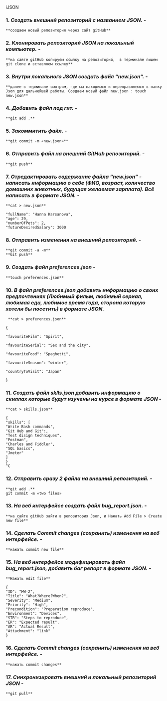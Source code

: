 iJSON
 ### 1. *Создать внешний репозиторий c названием JSON.* - 
 	**создаем новый репозитория через сайт gitHub**
 ### 2. *Клонировать репозиторий JSON на локальный компьютер.* - 
 	**на сайте gitHub копируем ссылку на репозиторий,  в терминале пишем git clone и вставляем ссылку** 
 ### 3. *Внутри локального JSON создать файл “new.json”.* - 
 	**далее в терминале смотрим, где мы находимся и переправляемся в папку Json для дальнейшей работы. Создаем новый файл new.json : touch new.json**
 ### 4. *Добавить файл под гит.* - 
 	**git add .**
 ### 5. *Закоммитить файл.* - 
 	**git commit -m «new.json»**
 ### 6. *Отправить файл на внешний GitHub репозиторий.* - 
 	**git push**
 ### 7. *Отредактировать содержание файла “new.json” - написать информацию о себе (ФИО, возраст, количество домашних животных, будущая желаемая зарплата). Всё написать в формате JSON.* - 
 	**cat > new.json**
```
"fullName": "Hanna Karsanova",
"age": 29,  
"numberOfPets": 2,
"futureDesiredSalary": 3000
```
 ### 8. *Отправить изменения на внешний репозиторий.* -
 	**git commit -a -m** 
	**Git push**
 ### 9. *Создать файл preferences.json* - 
 	**touch preferences.json**
 ### 10. *В файл preferences.json добавить информацию о своих предпочтениях (Любимый фильм, любимый сериал, любимая еда, любимое время года, сторона которую хотели бы посетить) в формате JSON.*
	 **cat > preferences.json**
```
{

"favouriteFilm": "Spirit",

"favouriteSerial": "Sex and the city",

"favouriteFood": "Spaghetti",

"favouriteSeason": "winter",

"countryToVisit": "Japan"

}
```

 ### 11. *Создать файл sklls.json добавить информацию о скиллах которые будут изучены на курсе в формате JSON* - 
 	**cat > skills.json**
```
{      
"skills": [
"Write Bash commands",
"Git Hub and Git":,
"Test disign techniques",
"Postman",
"Charles and Fiddler",
"SQL basics",
"Jmeter"
]
}
^C
```
 ### 12. *Отправить сразу 2 файла на внешний репозиторий.*  - 
 	**git add .**
	git commit -m «two files»
 ### 13. *На веб интерфейсе создать файл bug_report.json.* - 
 	**на сайте gitHub зайти в репозитория Json, и Нажать Add File > Create new file**
 ### 14. *Сделать Commit changes (сохранить) изменения на веб интерфейсе.* - 
 	**нажать commit new file**
 ### 15. *На веб интерфейсе модифицировать файл bug_report.json, добавить баг репорт в формате JSON.* - 
 	**Нажать edit file**
```
{
"ID": "HW-2",
"Title": "What?Where?When?",
"Severity": "Medium",
"Priority": "High", 
"Precondition": "Preparation reproduce",
"Environment": "Devices",
"STR": "Steps to reproduce",
"ER": "Expected result",
"AR": "Actual Result",
"Attachment": "link"
}
```
 ### 16. *Сделать Commit changes (сохранить) изменения на веб интерфейсе.* - 
 	**нажать commit changes**
 ### 17. *Синхронизировать внешний и локальный репозиторий JSON* -  
 	**git pull**
